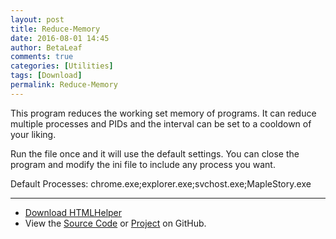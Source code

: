 ```yaml
---
layout: post
title: Reduce-Memory
date: 2016-08-01 14:45
author: BetaLeaf
comments: true
categories: [Utilities]
tags: [Download]
permalink: Reduce-Memory
---
```


This program reduces the working set memory of programs. It can reduce multiple processes and PIDs and the interval can be set to a cooldown of your liking. 

Run the file once and it will use the default settings. You can close the program and modify the ini file to include any process you want.

Default Processes: chrome.exe;explorer.exe;svchost.exe;MapleStory.exe

---

  - [<i class="fa fa-download"></i> Download HTMLHelper](https://github.com/BetaLeaf/Reduce-Memory/releases)  
  - View the [<i class="fa fa-file-code-o"></i> Source Code](https://github.com/BetaLeaf/Reduce-Memory/blob/master/Reduce%20Memory.au3) or [<i class="fa fa-code-fork"></i> Project](https://github.com/BetaLeaf/Reduce-Memory) on GitHub.
